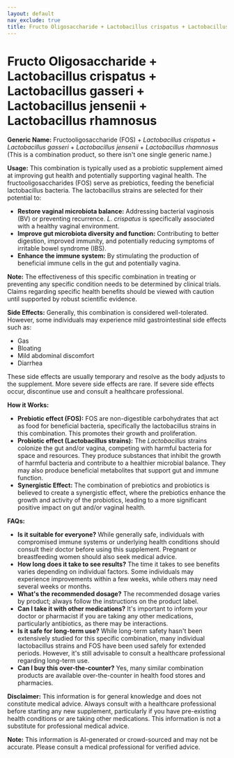 ```yaml
---
layout: default
nav_exclude: true
title: Fructo Oligosaccharide + Lactobacillus crispatus + Lactobacillus gasseri + Lactobacillus jensenii + Lactobacillus rhamnosus
---
```


# Fructo Oligosaccharide + Lactobacillus crispatus + Lactobacillus gasseri + Lactobacillus jensenii + Lactobacillus rhamnosus

**Generic Name:**  Fructooligosaccharide (FOS) + *Lactobacillus crispatus* + *Lactobacillus gasseri* + *Lactobacillus jensenii* + *Lactobacillus rhamnosus*  (This is a combination product, so there isn't one single generic name.)

**Usage:** This combination is typically used as a probiotic supplement aimed at improving gut health and potentially supporting vaginal health.  The fructooligosaccharides (FOS) serve as prebiotics, feeding the beneficial lactobacillus bacteria. The lactobacillus strains are selected for their potential to:

* **Restore vaginal microbiota balance:**  Addressing bacterial vaginosis (BV) or preventing recurrence.  *L. crispatus* is specifically associated with a healthy vaginal environment.
* **Improve gut microbiota diversity and function:** Contributing to better digestion, improved immunity, and potentially reducing symptoms of irritable bowel syndrome (IBS).
* **Enhance the immune system:** By stimulating the production of beneficial immune cells in the gut and potentially vagina.

**Note:**  The effectiveness of this specific combination in treating or preventing any specific condition needs to be determined by clinical trials.  Claims regarding specific health benefits should be viewed with caution until supported by robust scientific evidence.

**Side Effects:**  Generally, this combination is considered well-tolerated. However, some individuals may experience mild gastrointestinal side effects such as:

* Gas
* Bloating
* Mild abdominal discomfort
* Diarrhea

These side effects are usually temporary and resolve as the body adjusts to the supplement.  More severe side effects are rare.  If severe side effects occur, discontinue use and consult a healthcare professional.

**How it Works:**

* **Prebiotic effect (FOS):** FOS are non-digestible carbohydrates that act as food for beneficial bacteria, specifically the lactobacillus strains in this combination. This promotes their growth and proliferation.
* **Probiotic effect (Lactobacillus strains):** The *Lactobacillus* strains colonize the gut and/or vagina, competing with harmful bacteria for space and resources.  They produce substances that inhibit the growth of harmful bacteria and contribute to a healthier microbial balance.  They may also produce beneficial metabolites that support gut and immune function.
* **Synergistic Effect:** The combination of prebiotics and probiotics is believed to create a synergistic effect, where the prebiotics enhance the growth and activity of the probiotics, leading to a more significant positive impact on gut and/or vaginal health.


**FAQs:**

* **Is it suitable for everyone?**  While generally safe, individuals with compromised immune systems or underlying health conditions should consult their doctor before using this supplement. Pregnant or breastfeeding women should also seek medical advice.
* **How long does it take to see results?** The time it takes to see benefits varies depending on individual factors.  Some individuals may experience improvements within a few weeks, while others may need several weeks or months.
* **What's the recommended dosage?** The recommended dosage varies by product; always follow the instructions on the product label.
* **Can I take it with other medications?**  It's important to inform your doctor or pharmacist if you are taking any other medications, particularly antibiotics, as there may be interactions.
* **Is it safe for long-term use?** While long-term safety hasn't been extensively studied for this specific combination, many individual lactobacillus strains and FOS have been used safely for extended periods. However, it's still advisable to consult a healthcare professional regarding long-term use.
* **Can I buy this over-the-counter?** Yes, many similar combination products are available over-the-counter in health food stores and pharmacies.


**Disclaimer:** This information is for general knowledge and does not constitute medical advice.  Always consult with a healthcare professional before starting any new supplement, particularly if you have pre-existing health conditions or are taking other medications.  This information is not a substitute for professional medical advice.


**Note:** This information is AI-generated or crowd-sourced and may not be accurate. Please consult a medical professional for verified advice.